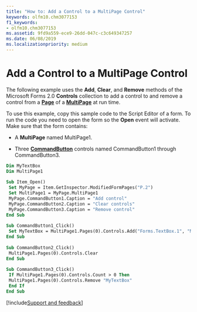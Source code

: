 ```yaml
---
title: "How to: Add a Control to a MultiPage Control"
keywords: olfm10.chm3077153
f1_keywords:
- olfm10.chm3077153
ms.assetid: 9fd9a559-ece9-26dd-047c-c3c649347257
ms.date: 06/08/2019
ms.localizationpriority: medium
---
```



# Add a Control to a MultiPage Control

The following example uses the **Add**, **Clear**, and **Remove** methods of the Microsoft Forms 2.0 **Controls** collection to add a control to and remove a control from a **[Page](../../../api/Outlook.page.md)** of a **[MultiPage](../../../api/Outlook.multipage.md)** at run time.

To use this example, copy this sample code to the Script Editor of a form. To run the code you need to open the form so the **Open** event will activate. Make sure that the form contains:

- A **MultiPage** named MultiPage1.

- Three **[CommandButton](../../../api/Outlook.commandbutton.md)** controls named CommandButton1 through CommandButton3.

```vb
Dim MyTextBox 
Dim MultiPage1 
 
Sub Item_Open() 
 Set MyPage = Item.GetInspector.ModifiedFormPages("P.2") 
 Set MultiPage1 = MyPage.MultiPage1 
 MyPage.CommandButton1.Caption = "Add control" 
 MyPage.CommandButton2.Caption = "Clear controls" 
 MyPage.CommandButton3.Caption = "Remove control" 
End Sub 
 
Sub CommandButton1_Click() 
 Set MyTextBox = MultiPage1.Pages(0).Controls.Add("Forms.TextBox.1", "MyTextBox", 1) 
End Sub 
 
Sub CommandButton2_Click() 
 MultiPage1.Pages(0).Controls.Clear 
End Sub 
 
Sub CommandButton3_Click() 
 If MultiPage1.Pages(0).Controls.Count > 0 Then 
 MultiPage1.Pages(0).Controls.Remove "MyTextBox" 
 End If 
End Sub
```

[!include[Support and feedback](~/includes/feedback-boilerplate.md)]